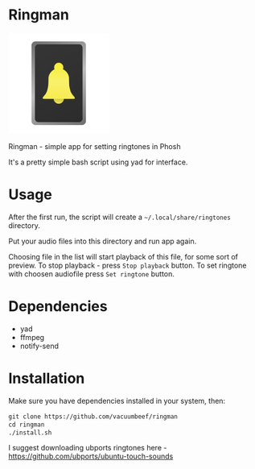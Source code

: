 # Ringman


<img src="https://github.com/vacuumbeef/ringman/blob/main/ringman.png?raw=true" width="200" />

Ringman - simple app for setting ringtones in Phosh

It's a pretty simple bash script using yad for interface.

# Usage
After the first run, the script will create a `~/.local/share/ringtones` directory.

Put your audio files into this directory and run app again.

Choosing file in the list will start playback of this file, for some sort of preview. To stop playback - press `Stop playback` button. To set ringtone with choosen audiofile press `Set ringtone` button.

# Dependencies
- yad
- ffmpeg
- notify-send

# Installation
Make sure you have dependencies installed in your system, then:

```
git clone https://github.com/vacuumbeef/ringman
cd ringman
./install.sh
```

I suggest downloading ubports ringtones here - https://github.com/ubports/ubuntu-touch-sounds
